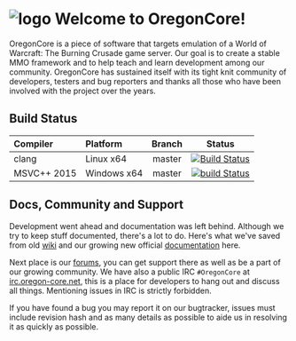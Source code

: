 
![logo](http://www.oregon-core.net/images/logo-github.png) Welcome to OregonCore!
=================================================================================

OregonCore is a piece of software that targets emulation of a World of Warcraft: The Burning Crusade game server. Our goal is to create a stable MMO framework and to help teach and learn development among our community. OregonCore has sustained itself with its tight knit community of developers, testers and bug reporters and thanks all those who have been involved with the project over the years. 

Build Status
------------

| Compiler      | Platform    | Branch | Status                  |
|:--------------|:------------|:------:|:-----------------------:|
| clang         | Linux x64   | master | [![Build Status][1]][7] |
| MSVC++ 2015   | Windows x64 | master | [![build Status][2]][8] |


Docs, Community and Support
---------------------------

Development went ahead and documentation was left behind. Although we try to keep stuff documented, there's a lot to do.
Here's what we've saved from old [wiki][3] and our growing new official [documentation][4] here.

Next place is our [forums][5], you can get support there as well as be a part of our growing community.
We have also a public IRC `#OregonCore` at [irc.oregon-core.net][6], this is a place for developers to hang out and discuss all things. Mentioning issues in IRC is strictly forbidden.

If you have found a bug you may report it on our bugtracker, issues must include revision hash and as many details as possible to aide us in resolving it as quickly as possible.

[1]: https://travis-ci.org/OregonCore/OregonCore.svg?branch=master
[2]: https://ci.appveyor.com/api/projects/status/bxn9cq9miqxn33gr/branch/master
[3]: https://wiki.oregon-core.net/
[4]: https://docs.oregon-core.net/
[5]: https://forums.oregon-core.net/
[6]: irc://irc.oregon-core.net
[7]: https://travis-ci.org/OregonCore/OregonCore
[8]: https://ci.appveyor.com/project/OregonCore/OregonCore/branch/master


